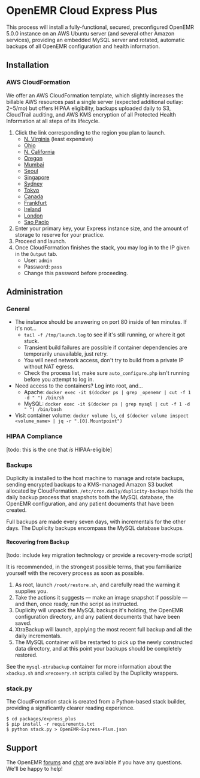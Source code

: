 # OpenEMR Cloud Express Plus

This process will install a fully-functional, secured, preconfigured OpenEMR 5.0.0 instance on an AWS Ubuntu server (and several other Amazon services), providing an embedded MySQL server and rotated, automatic backups of all OpenEMR configuration and health information.

## Installation

### AWS CloudFormation

We offer an AWS CloudFormation template, which slightly increases the billable AWS resources past a single server (expected additional outlay: $2-$5/mo) but offers HIPAA eligibility, backups uploaded daily to S3, CloudTrail auditing, and AWS KMS encryption of all Protected Health Information at all steps of its lifecycle.

1. Click the link corresponding to the region you plan to launch.
   * [N. Virginia](https://console.aws.amazon.com/cloudformation/home?region=us-east-1#/stacks/new?stackName=OpenEMR&templateURL=https://s3.amazonaws.com/openemr-cfn-useast1/OpenEMR-Express.json) (least expensive)
   * [Ohio](https://console.aws.amazon.com/cloudformation/home?region=us-east-2#/stacks/new?stackName=OpenEMR&templateURL=https://s3.amazonaws.com/openemr-cfn-useast2/OpenEMR-Express.json)
   * [N. California](https://console.aws.amazon.com/cloudformation/home?region=us-west-1#/stacks/new?stackName=OpenEMR&templateURL=https://s3.amazonaws.com/openemr-cfn-uswest1/OpenEMR-Express.json)  
   * [Oregon](https://console.aws.amazon.com/cloudformation/home?region=us-west-2#/stacks/new?stackName=OpenEMR&templateURL=https://s3.amazonaws.com/openemr-cfn-uswest2/OpenEMR-Express.json)  
   * [Mumbai](https://console.aws.amazon.com/cloudformation/home?region=ap-south-1#/stacks/new?stackName=OpenEMR&templateURL=https://s3.amazonaws.com/openemr-cfn-apsouth1/OpenEMR-Express.json)  
   * [Seoul](https://console.aws.amazon.com/cloudformation/home?region=ap-northeast-2#/stacks/new?stackName=OpenEMR&templateURL=https://s3.amazonaws.com/openemr-cfn-apnortheast2/OpenEMR-Express.json)  
   * [Singapore](https://console.aws.amazon.com/cloudformation/home?region=ap-southeast-1#/stacks/new?stackName=OpenEMR&templateURL=https://s3.amazonaws.com/openemr-cfn-apsoutheast1/OpenEMR-Express.json)  
   * [Sydney](https://console.aws.amazon.com/cloudformation/home?region=ap-southeast-2#/stacks/new?stackName=OpenEMR&templateURL=https://s3.amazonaws.com/openemr-cfn-apsoutheast2/OpenEMR-Express.json)  
   * [Tokyo](https://console.aws.amazon.com/cloudformation/home?region=ap-northeast-1#/stacks/new?stackName=OpenEMR&templateURL=https://s3.amazonaws.com/openemr-cfn-apnortheast1/OpenEMR-Express.json)  
   * [Canada](https://console.aws.amazon.com/cloudformation/home?region=ca-central-1#/stacks/new?stackName=OpenEMR&templateURL=https://s3.amazonaws.com/openemr-cfn-cacentral1/OpenEMR-Express.json)  
   * [Frankfurt](https://console.aws.amazon.com/cloudformation/home?region=eu-central-1#/stacks/new?stackName=OpenEMR&templateURL=https://s3.amazonaws.com/openemr-cfn-eucentral1/OpenEMR-Express.json)  
   * [Ireland](https://console.aws.amazon.com/cloudformation/home?region=eu-west-1#/stacks/new?stackName=OpenEMR&templateURL=https://s3.amazonaws.com/openemr-cfn-euwest1/OpenEMR-Express.json)  
   * [London](https://console.aws.amazon.com/cloudformation/home?region=eu-west-2#/stacks/new?stackName=OpenEMR&templateURL=https://s3.amazonaws.com/openemr-cfn-euwest2/OpenEMR-Express.json)  
   * [Sao Paolo](https://console.aws.amazon.com/cloudformation/home?region=sa-east-1#/stacks/new?stackName=OpenEMR&templateURL=https://s3.amazonaws.com/openemr-cfn-saeast1/OpenEMR-Express.json)  
2. Enter your primary key, your Express instance size, and the amount of storage to reserve for your practice.
3. Proceed and launch.
4. Once CloudFormation finishes the stack, you may log in to the IP given in the ``Output`` tab.
   * User: `admin`
   * Password: `pass`
   * Change this password before proceeding.

## Administration

### General

* The instance should be answering on port 80 inside of ten minutes. If it's not...
  * `tail -f /tmp/launch.log` to see if it's still running, or where it got stuck.
  * Transient build failures are possible if container dependencies are temporarily unavailable, just retry.
  * You will need network access, don't try to build from a private IP without NAT egress.
  * Check the process list, make sure `auto_configure.php` isn't running before you attempt to log in.
* Need access to the containers? Log into root, and...
  * Apache: `docker exec -it $(docker ps | grep _openemr | cut -f 1 -d " ") /bin/sh`
  * MySQL: `docker exec -it $(docker ps | grep mysql | cut -f 1 -d " ") /bin/bash`
* Visit container volume: `docker volume ls`, `cd $(docker volume inspect <volume_name> | jq -r ".[0].Mountpoint")`

### HIPAA Compliance

[todo: this is the one that *is* HIPAA-eligible]

### Backups

Duplicity is installed to the host machine to manage and rotate backups, sending encrypted backups to a KMS-managed Amazon S3 bucket allocated by CloudFormation. `/etc/cron.daily/duplicity-backups` holds the daily backup process that snapshots both the MySQL database, the OpenEMR configuration, and any patient documents that have been created.

Full backups are made every seven days, with incrementals for the other days. The Duplicity backups encompass the MySQL database backups.

#### Recovering from Backup

[todo: include key migration technology or provide a recovery-mode script]

It is recommended, in the strongest possible terms, that you familiarize yourself with the recovery process as soon as possible.

1. As root, launch `/root/restore.sh`, and carefully read the warning it supplies you.
2. Take the actions it suggests &mdash; make an image snapshot if possible &mdash; and then, once ready, run the script as instructed.
3. Duplicity will unpack the MySQL backups it's holding, the OpenEMR configuration directory, and any patient documents that have been saved.
4. XtraBackup will launch, applying the most recent full backup and all the daily incrementals.
5. The MySQL container will be restarted to pick up the newly constructed data directory, and at this point your backups should be completely restored.

See the `mysql-xtrabackup` container for more information about the `xbackup.sh` and `xrecovery.sh` scripts called by the Duplicity wrappers.

### stack.py

The CloudFormation stack is created from a Python-based stack builder, providing a significantly clearer reading experience.

```
$ cd packages/express_plus
$ pip install -r requirements.txt
$ python stack.py > OpenEMR-Express-Plus.json
```

## Support

The OpenEMR [forums](https://community.open-emr.org/) and [chat](https://chat.open-emr.org/) are available if you have any questions. We'll be happy to help!
